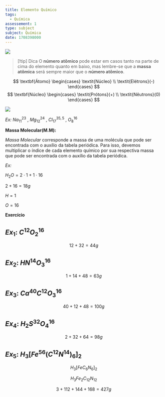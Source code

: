 ```yaml
---
title: Elemento Químico
tags:
  - Química
assessement: 1
type: subject
subject: Química
date: 1708398000
---
```

<img class='follow-theme' src='https://static.mundoeducacao.uol.com.br/mundoeducacao/2022/07/representacao-elemento-quimico.jpg'></img>


> [!tip] Dica
> O **número atômico** pode estar em casos tanto na parte de cima do elemento quanto em baixo, mas lembre-se que a **massa atômica** será sempre maior que o **número atômico**.

$$
\textbf{Átomo}
\begin{cases}
\textit{Núcleo} \\
\textit{Elétrons}(-)
\end{cases}
$$
$$
\textbf{Núcleo}
\begin{cases}
\textit{Prótons}(+) \\
\textit{Nêutrons}(0)
\end{cases}
$$

<img class="follow-theme" src="/static/diagram-20240220.svg"></img>

*Ex:* $Na^{23}_{11}$ , $Mg^{24}_{12}$ , $Cl^{35,5}_{17}$ , $O^{16}_{8}$

**Massa Molecular(M.M):**

*Massa Molecular* corresponde a massa de uma molécula que pode ser encontrada com o auxílio da tabela periódica. Para isso, devemos multiplicar o índice de cada elemento químico por sua respectiva massa que pode ser encontrada com o auxílio da tabela periódica.

*Ex:* 

$H_{2}O=2\cdot1+1\cdot16$

$2+16=18g$

$H=1$

$O=16$

**Exercício**

## $Ex_1:$ $C^{12}O^{16}_{2}$

$$12+32=44g$$

## $Ex_2:$ $HN^{14}O^{16}_{3}$ 

$$1+14+48=63g$$

## $Ex_3:$ $Ca^{40}C^{12}O^{16}_3$ 

$$40+12+48=100g$$

## $Ex_4:$ $H_{2}S^{32}O^{16}_4$ 

$$2+32+64=98g$$

## $Ex_5:$ $H_{3}\left[Fe^{56}\left(C^{12}N^{14}\right)_6\right]_2$ 

$$H_3\left[Fe C_6N_6\right]_2$$

$$H_3Fe_2C_{12}N_{12}$$

$$3+112+144+168=427g$$
